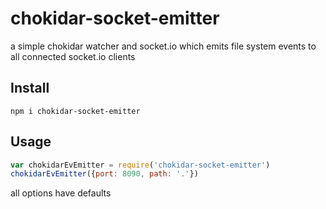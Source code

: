 # chokidar-socket-emitter
a simple chokidar watcher and socket.io which emits file system events to all connected socket.io clients

## Install
```
npm i chokidar-socket-emitter
```

## Usage
```javascript
var chokidarEvEmitter = require('chokidar-socket-emitter')
chokidarEvEmitter({port: 8090, path: '.'})
```
all options have defaults

